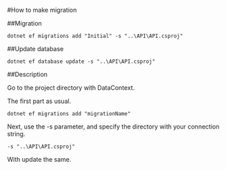 #How to make migration

##Migration

`dotnet ef migrations add "Initial" -s "..\API\API.csproj"`

##Update database

`dotnet ef database update -s "..\API\API.csproj"`

##Description

Go to the project directory with DataContext.

The first part as usual.

`dotnet ef migrations add "migrationName"`

Next, use the -s parameter, and specify the directory with your connection string.

`-s "..\API\API.csproj"`

With update the same.
